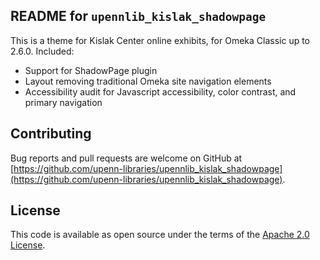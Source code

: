 ## README for `upennlib_kislak_shadowpage`

This is a theme for Kislak Center online exhibits, for Omeka Classic up to 2.6.0.  Included:

* Support for ShadowPage plugin
* Layout removing traditional Omeka site navigation elements
* Accessibility audit for Javascript accessibility, color contrast, and primary navigation

## Contributing

Bug reports and pull requests are welcome on GitHub at [https://github.com/upenn-libraries/upennlib_kislak_shadowpage](https://github.com/upenn-libraries/upennlib_kislak_shadowpage).

## License

This code is available as open source under the terms of the [Apache 2.0 License](https://opensource.org/licenses/Apache-2.0).
